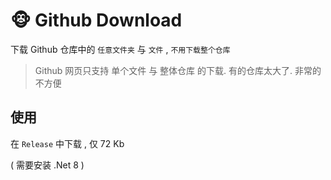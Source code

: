 # 🐵 Github Download

下载 Github 仓库中的 `任意文件夹` 与 `文件` , `不用下载整个仓库`

>  Github 网页只支持 单个文件 与 整体仓库 的下载.  有的仓库太大了. 非常的不方便


## 使用
在 `Release` 中下载 , 仅 72 Kb

( 需要安装 .Net 8 )
